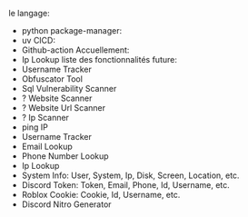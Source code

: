 le langage:
- python
package-manager:
- uv 
CICD: 
- Github-action
Accuellement:
- Ip Lookup
liste des fonctionnalités future:
- Username Tracker
- Obfuscator Tool
- Sql Vulnerability Scanner
- ? Website Scanner
- ? Website Url Scanner
- ? Ip Scanner
- ping IP
- Username Tracker
- Email Lookup
- Phone Number Lookup
- Ip Lookup
- System Info: User, System, Ip, Disk, Screen, Location, etc.
- Discord Token: Token, Email, Phone, Id, Username, etc.
- Roblox Cookie: Cookie, Id, Username, etc.
- Discord Nitro Generator


